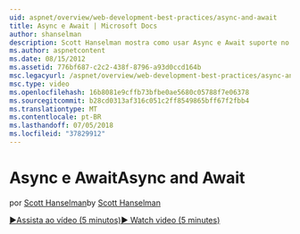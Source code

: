 ```yaml
---
uid: aspnet/overview/web-development-best-practices/async-and-await
title: Async e Await | Microsoft Docs
author: shanselman
description: Scott Hanselman mostra como usar Async e Await suporte no ASP.NET 4.5.
ms.author: aspnetcontent
ms.date: 08/15/2012
ms.assetid: 776bf687-c2c2-438f-8796-a93d0ccd164b
msc.legacyurl: /aspnet/overview/web-development-best-practices/async-and-await
msc.type: video
ms.openlocfilehash: 16b8081e9cffb73bfbe0ae5680c05788f7e06378
ms.sourcegitcommit: b28cd0313af316c051c2ff8549865bff67f2fbb4
ms.translationtype: MT
ms.contentlocale: pt-BR
ms.lasthandoff: 07/05/2018
ms.locfileid: "37829912"
---
```

<a name="async-and-await"></a><span data-ttu-id="7a138-103">Async e Await</span><span class="sxs-lookup"><span data-stu-id="7a138-103">Async and Await</span></span>
====================
<span data-ttu-id="7a138-104">por [Scott Hanselman](https://github.com/shanselman)</span><span class="sxs-lookup"><span data-stu-id="7a138-104">by [Scott Hanselman](https://github.com/shanselman)</span></span>

[<span data-ttu-id="7a138-105">&#9654;Assista ao vídeo (5 minutos)</span><span class="sxs-lookup"><span data-stu-id="7a138-105">&#9654; Watch video (5 minutes)</span></span>](https://channel9.msdn.com/Blogs/ASP-NET-Site-Videos/async-and-await)
